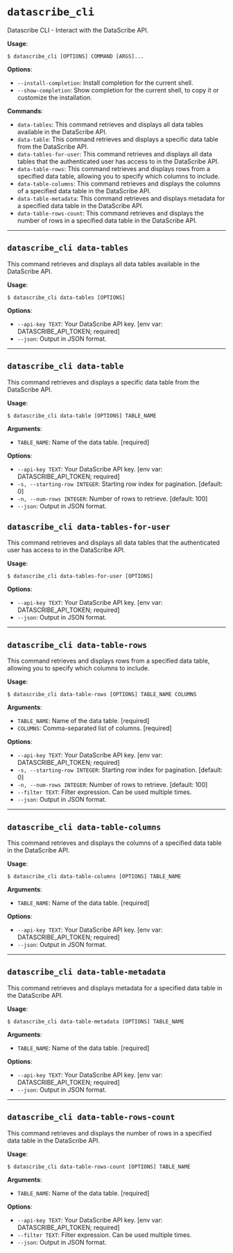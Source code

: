 # `datascribe_cli`

Datascribe CLI - Interact with the DataScribe API.

**Usage**:

```console
$ datascribe_cli [OPTIONS] COMMAND [ARGS]...
```

**Options**:

* `--install-completion`: Install completion for the current shell.
* `--show-completion`: Show completion for the current shell, to copy it or customize the installation.

**Commands**:

* `data-tables`: This command retrieves and displays all data tables available in the DataScribe API.
* `data-table`: This command retrieves and displays a specific data table from the DataScribe API.
* `data-tables-for-user`: This command retrieves and displays all data tables that the authenticated user has access to in the DataScribe API.
* `data-table-rows`: This command retrieves and displays rows from a specified data table, allowing you to specify which columns to include.
* `data-table-columns`: This command retrieves and displays the columns of a specified data table in the DataScribe API.
* `data-table-metadata`: This command retrieves and displays metadata for a specified data table in the DataScribe API.
* `data-table-rows-count`: This command retrieves and displays the number of rows in a specified data table in the DataScribe API.

---

## `datascribe_cli data-tables`

This command retrieves and displays all data tables available in the DataScribe API.

**Usage**:

```console
$ datascribe_cli data-tables [OPTIONS]
```

**Options**:

* `--api-key TEXT`: Your DataScribe API key.  [env var: DATASCRIBE_API_TOKEN; required]
* `--json`: Output in JSON format.

---

## `datascribe_cli data-table`

This command retrieves and displays a specific data table from the DataScribe API.

**Usage**:

```console
$ datascribe_cli data-table [OPTIONS] TABLE_NAME
```

**Arguments**:

* `TABLE_NAME`: Name of the data table.  [required]

**Options**:

* `--api-key TEXT`: Your DataScribe API key.  [env var: DATASCRIBE_API_TOKEN; required]
* `-s, --starting-row INTEGER`: Starting row index for pagination.  [default: 0]
* `-n, --num-rows INTEGER`: Number of rows to retrieve.  [default: 100]
* `--json`: Output in JSON format.

## `datascribe_cli data-tables-for-user`

This command retrieves and displays all data tables that the authenticated user has access to in the DataScribe API.

**Usage**:

```console
$ datascribe_cli data-tables-for-user [OPTIONS]
```

**Options**:

* `--api-key TEXT`: Your DataScribe API key.  [env var: DATASCRIBE_API_TOKEN; required]
* `--json`: Output in JSON format.

---

## `datascribe_cli data-table-rows`

This command retrieves and displays rows from a specified data table, allowing you to specify which columns to include.

**Usage**:

```console
$ datascribe_cli data-table-rows [OPTIONS] TABLE_NAME COLUMNS
```

**Arguments**:

* `TABLE_NAME`: Name of the data table.  [required]
* `COLUMNS`: Comma-separated list of columns.  [required]

**Options**:

* `--api-key TEXT`: Your DataScribe API key.  [env var: DATASCRIBE_API_TOKEN; required]
* `-s, --starting-row INTEGER`: Starting row index for pagination.  [default: 0]
* `-n, --num-rows INTEGER`: Number of rows to retrieve.  [default: 100]
* `--filter TEXT`: Filter expression. Can be used multiple times.
* `--json`: Output in JSON format.

---

## `datascribe_cli data-table-columns`

This command retrieves and displays the columns of a specified data table in the DataScribe API.

**Usage**:

```console
$ datascribe_cli data-table-columns [OPTIONS] TABLE_NAME
```

**Arguments**:

* `TABLE_NAME`: Name of the data table.  [required]

**Options**:

* `--api-key TEXT`: Your DataScribe API key.  [env var: DATASCRIBE_API_TOKEN; required]
* `--json`: Output in JSON format.

---

## `datascribe_cli data-table-metadata`

This command retrieves and displays metadata for a specified data table in the DataScribe API.

**Usage**:

```console
$ datascribe_cli data-table-metadata [OPTIONS] TABLE_NAME
```

**Arguments**:

* `TABLE_NAME`: Name of the data table.  [required]

**Options**:

* `--api-key TEXT`: Your DataScribe API key.  [env var: DATASCRIBE_API_TOKEN; required]
* `--json`: Output in JSON format.

---

## `datascribe_cli data-table-rows-count`

This command retrieves and displays the number of rows in a specified data table in the DataScribe API.

**Usage**:

```console
$ datascribe_cli data-table-rows-count [OPTIONS] TABLE_NAME
```

**Arguments**:

* `TABLE_NAME`: Name of the data table.  [required]

**Options**:

* `--api-key TEXT`: Your DataScribe API key.  [env var: DATASCRIBE_API_TOKEN; required]
* `--filter TEXT`: Filter expression. Can be used multiple times.
* `--json`: Output in JSON format.
